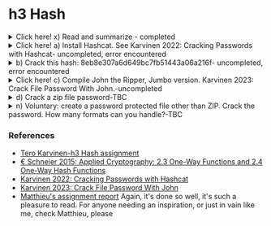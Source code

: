 # h3 Hash

<details><summary>Click here! x) Read and summarize - completed</summary>
<p>
(This subtask x does not require tests with a computer. Some bullets per article is enough for your summary, feel free to write more if you like)
€ Schneier 2015: Applied Cryptography: 2.3 One-Way Functions and 2.4 One-Way Hash Functions.
 
2.3 One-Way Functions
* OWF is the central conception of public-key cryptography
* OWF is not a protocol itself but serves as a fundamental building block of most of protocols discussed in the book.
* OWF is easy to build, but remarkably much complicated to reverse
* Example: to break a plate into thousand pieces is easy, but to put these thousands pieces back into the plate is comparatively super hard. 
* The great thing about OWF - we can NOT use OWF for public-key encryption as is because people cannot decrypt it (still the plate but containing a message, break it into thousands pieces, then ask a friend to put the pieces into a plate and READ the msg - NOPE).
* A trapdoor OWF - a special type of OWF with a secret trapdoor (secret information, instruction)
* Example: it's easy to dismantle a watch into pieces, and it's super hard to put these pieces back together into a watch, but it would be doable with an instruction. 

2.4 One-Way Hash Functions
* OWHF has many names - compression function, contraction function, msg digest, fingerprint, cryptographic checksum, msg integrity check (MIC), manipulation detection code. 
* OWHF is central to modern cryptography
* HF has been used in Computer Science for a long time.
* HF is a mathematical function where you convert a variable-length input string (pre-image) into fixed-length output string (hash value). 
* HF is many-to-one, we cannot use them to determine 2 strings are equal, but can use them to get a reasonable assumption of accuracy. 
* OWFH works in one way so pre-image -> hash value, NOT hash value -> pre-image, OWFH is collision-free 
* Example: HF with public key is used usually in financial transactions, asking someone to provide the correct hash value to release an amount of money from account 
* MAC (message authentication code) or DAC (data authentication code) = OWHF + secret key with hash value  = f(preimage, key) 
* with MAC/DAC - only someone with the KEY can verify the hash value
     
My thought: The chapter is a great introduction to cryptography. The language used is very down-to-earth, and fun to read. 
</p> 
 </details>  
<details><summary>Click here! a) Install Hashcat. See Karvinen 2022: Cracking Passwords with Hashcat- uncompleted, error encountered</summary>
    <p>
I got stuck with this task, and got to Matthieu's report for inspiration (cannot recommend his enough) but even Matthieu's couldn't help me get through this task this time.

I successfully installed hashcat, created a new director "hashed" as instructed in Tero's guide.
     
At the next step, I got the "Rockyou" dictionary downloaded and used command wc -l (word count, and here number of lines) in the file rockyou. 
     
I also got to identify the type of the hash using `hashid -m 6b1628b016dff46e6fa35684be6acc96` and thing only went smooth till now. 
 
When I tried to crack the hash, this was what I got 

<img width="536" alt="hash-error_message_debian" src="https://user-images.githubusercontent.com/99587532/218857569-4edaf084-6e7e-488e-936a-96cacf8a8ebc.png">
 
So far I couldn't find a solution for that yet, from what I read out which may seem relevant to my case was 
    [ Hashcat isn't finding my Gpu and only works backwards but not well. #2197](https://github.com/hashcat/hashcat/issues/2197)
     
On another post, someone encountered the seem-to-be the same issue and got it solved by running it on Windows host instead of Debian - I am not very tempted to try out that option though. *Edit: 2023-02-15 - Tero mentioned in the class that it could be the solution so I may try this next time. 
    </p> 
 </details> 
<details><summary>b) Crack this hash: 8eb8e307a6d649bc7fb51443a06a216f- uncompleted, error encountered</summary>
<p>
Following Tero's guide from the previous task, I tried to identify the hash type using hashid before cracking it and getting into the same error I got previously. 
     
<img width="496" alt="hash_b_01" src="https://user-images.githubusercontent.com/99587532/218868969-2b64a31f-8204-425b-9cf0-78191c46a598.png">
 
<img width="495" alt="hash_b_02" src="https://user-images.githubusercontent.com/99587532/218869749-f2c762bd-cebb-4e1a-8254-67990459dc9a.png">
</p> 
</details> 
 
<details><summary>Click here! c) Compile John the Ripper, Jumbo version. Karvinen 2023: Crack File Password With John.-uncompleted</summary>
    <p>
  I took me so long with the previous task and it was supposed to be easier than "John" so I hadn't even thouht of trying it. Well, turned out "John" went much smoother. 
     
 I got the John the Ripper, Jumbo version downloaded and compiled.Then got Tero' sample zip file for testing. 
 
 As expected I couldn't enter the correct password to open the tero.zip so followed the steps as in Tero's guide to crack the password to that tero.zip file. 

 The first step is to extract the hash into a new file, and then run the dictionary attack against the hash in that new file. And here it is - the "butterfly" I couldn't find in the previous task. 
   <img width="523" alt="hash_john_08" src="https://user-images.githubusercontent.com/99587532/218862013-579da679-611c-4b07-8092-d514ea284b76.png">
 
  I went further to explore this a little as Tero suggested. When I tried the `HOME/john/run/office2john.py` and got an error. So using Tero' solution (creating a symlink) I could bypass the error. 
   
   I haven't tried to create any encrypted files and crack them. So the task is incompleted, though. Would definitely try if I would have more time. And yeah, if there would be one thing I wish I had tried before when being stuck on a task for too long, maybe it's just better to switch to another task and get back to it later/ or just move forward. That would definitely have saved me so much time and nerve which I spent on the 2nd task. 
    </p> 
 </details> 
<details><summary>d) Crack a zip file password-TBC</summary>
    <p>
    </p> 
 </details> 
<details><summary>n) Voluntary: create a password protected file other than ZIP. Crack the password. How many formats can you handle?-TBC</summary>
    <p>
    </p> 
 </details>
 
 ### References 
 * [Tero Karvinen-h3 Hash assignment](https://terokarvinen.com/2023/information-security-2023/?f=moodle)
 * [€ Schneier 2015: Applied Cryptography: 2.3 One-Way Functions and 2.4 One-Way Hash Functions](https://www.oreilly.com/library/view/applied-cryptography-protocols/9781119096726/10_chap02.html#chap02-sec003)
 * [Karvinen 2022: Cracking Passwords with Hashcat](https://terokarvinen.com/2022/cracking-passwords-with-hashcat/)
 * [Karvinen 2023: Crack File Password With John](https://terokarvinen.com/2023/crack-file-password-with-john/)
 * [Matthieu's assignment report](https://github.com/MatthieuBruh/h4_Hash) Again, it's done so well, it's such a pleasure to read. For anyone needing an inspiration, or just in vain like me, check Matthieu, please
